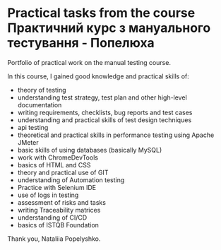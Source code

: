 # Practical tasks from the course Практичний курс з мануального тестування - Попелюха
Portfolio of practical work on the manual testing course.

In this course, I gained good knowledge and practical skills of:

- theory of testing
- understanding test strategy, test plan and other high-level documentation
- writing requirements, checklists, bug reports and test cases
- understanding and practical skills of test design techniques
- api testing 
- theoretical and practical skills in performance testing using Apache JMeter
- basic skills of using databases (basically MySQL)
- work with ChromeDevTools
- basics of HTML and CSS
- theory and practical use of GIT
- understanding of Automation testing
- Practice with Selenium IDE
- use of logs in testing
- assessment of risks and tasks
- writing Traceability matrices
- understanding of CI/CD  
- basics of ISTQB Foundation

Thank you, Nataliia Popelyshko.
